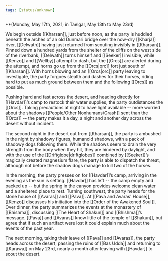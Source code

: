 ```yaml
---
tags: [status/unknown]
---
```


**(Monday, May 17th, 2021; in Taelgar, May 13th to May 23rd)

We begin outside [[Kharsan]], just before noon, as the party is huddled beneath the arches of an old Dunmari bridge over the now-dry [[Kharja]] river, [[Delwath]] having just returned from scouting invisibly in [[Kharsan]]. Pinned down a hundred yards from the shelter of the cliffs on the west side of the riverbank, [[Delwath]] turns himself and [[Seeker]] invisible, while [[Kenzo]] and [[Wellby]] attempt to dash, but the [[Orcs]] are alerted during the attempt, and horns go up from the [[Orcs|orc]] fort just south of [[Kharsan]]. With horns blowing and an [[Orcs|orc]] party leaving to investigate, the party forgoes stealth and dashes for their horses, riding hard to put as much ground between them and the following [[Orcs]] as possible. 

Pushing hard and fast across the desert, and heading directly for [[Havdar]]’s camp to restock their water supplies, the party outdistances the [[Orcs]]. Taking precautions at night to have light available -- more worried about the shadows [[People/Other Nonhumans/Grash]] sent than the [[Orcs]] -- the party makes it a day, a night and another day across the desert without incident. 

The second night in the desert out from [[Kharsan]], the party is ambushed in the night by shadowy figures, humanoid shadows, with a pack of shadowy dogs following them. While the shadows seem to drain the very strength from the body when they hit, they are hindered by daylight, and with the use of the [[Driftglobe|driftglobes]] combined by [[Seeker]]’s magically created magnesium flare, the party is able to dispatch the threat, although not before the shadow dogs manage to kill two of the horses. 

In the morning, the party presses on for [[Havdar]]’s camp, arriving in the evening as the sun is setting. [[Havdar]] has left -- the camp empty and packed up -- but the spring in the canyon provides welcome clean water and a sheltered place to rest. Turning southwest, the party heads for the stone house of [[Avaras]] and [[Pava]]. At [[Pava and Avaras' House]], [[Kenzo]] discusses his initiation into the [[Order of the Awakened Soul]]. Over dinner, the party summarizes the events at the monastery of [[Bhishma]], discussing [[The Heart of Shakun]] and [[Bhishma]]’s message. [[Pava]] and [[Avaras]] know little of the temple of [[Shakun]], but agree that if such an artifact were lost it could explain much about the events of the past year. 

The next morning, taking their leave of [[Pava]] and [[Avaras]], the party heads across the desert, passing the ruins of [[Bas Udda]] and returning to [[Karawa]] on May 23rd, nearly a month after leaving with [[Havdar]] to scout the desert.